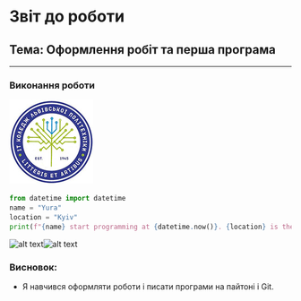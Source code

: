 # Звіт до роботи
## Тема: Оформлення робіт та перша програма
---
### Виконання роботи

![alt text](https://github.com/BobasB/it_college/raw/main/reports/pictures/logo-lit.jpg "ІТ Коледж")
```python
from datetime import datetime
name = "Yura"
location = "Kyiv"
print(f"{name} start programming at {datetime.now()}. {location} is the best city!")
```
![alt text](https://github.com/Yuriy-Starovoit/ObjectOrientedProgramuvanya/blob/main/pictures/Screenshot_1.jpg "1")![alt text](https://github.com/BobasB/it_college/raw/main/reports/pictures/lll.jpg " ")

### Висновок: 
- Я навчився оформляти роботи і писати програми на пайтоні і Git.
